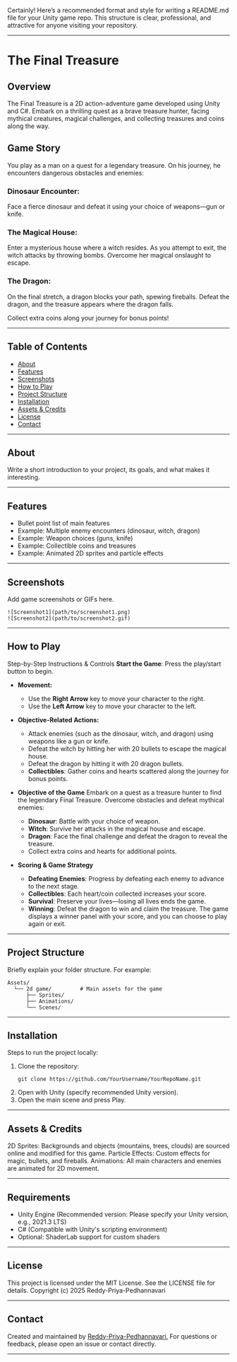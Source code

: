 Certainly! Here’s a recommended format and style for writing a README.md file for your Unity game repo. This structure is clear, professional, and attractive for anyone visiting your repository.

---

# The Final Treasure

## Overview
The Final Treasure is a 2D action-adventure game developed using Unity and C#. Embark on a thrilling quest as a brave treasure hunter, facing mythical creatures, magical challenges, and collecting treasures and coins along the way.

## Game Story
You play as a man on a quest for a legendary treasure. On his journey, he encounters dangerous obstacles and enemies:

### Dinosaur Encounter:
Face a fierce dinosaur and defeat it using your choice of weapons—gun or knife.

### The Magical House:
Enter a mysterious house where a witch resides. As you attempt to exit, the witch attacks by throwing bombs. Overcome her magical onslaught to escape.

### The Dragon:
On the final stretch, a dragon blocks your path, spewing fireballs. Defeat the dragon, and the treasure appears where the dragon falls.

Collect extra coins along your journey for bonus points!

---

## Table of Contents

- [About](#about)
- [Features](#features)
- [Screenshots](#screenshots)
- [How to Play](#how-to-play)
- [Project Structure](#project-structure)
- [Installation](#installation)
- [Assets & Credits](#assets--credits)
- [License](#license)
- [Contact](#contact)

---

## About

Write a short introduction to your project, its goals, and what makes it interesting.

---

## Features

- Bullet point list of main features
- Example: Multiple enemy encounters (dinosaur, witch, dragon)
- Example: Weapon choices (guns, knife)
- Example: Collectible coins and treasures
- Example: Animated 2D sprites and particle effects

---

## Screenshots

Add game screenshots or GIFs here.

```
![Screenshot1](path/to/screenshot1.png)
![Screenshot2](path/to/screenshot2.gif)
```

---

## How to Play


Step-by-Step Instructions & Controls
**Start the Game**: Press the play/start button to begin.

* **Movement:**
  * Use the **Right Arrow** key to move your character to the right.
  * Use the **Left Arrow** key to move your character to the left.

* **Objective-Related Actions:**
  * Attack enemies (such as the dinosaur, witch, and dragon) using weapons like a gun or knife.
  * Defeat the witch by hitting her with 20 bullets to escape the magical house.
  * Defeat the dragon by hitting it with 20 dragon bullets.
  * **Collectibles**: Gather coins and hearts scattered along the journey for bonus points.

* **Objective of the Game**
  Embark on a quest as a treasure hunter to find the legendary Final Treasure.
  Overcome obstacles and defeat mythical enemies:
  * **Dinosaur**: Battle with your choice of weapon.
  * **Witch**: Survive her attacks in the magical house and escape.
  * **Dragon**: Face the final challenge and defeat the dragon to reveal the treasure.
  * Collect extra coins and hearts for additional points.

* **Scoring & Game Strategy**
  * **Defeating Enemies**: Progress by defeating each enemy to advance to the next stage.
  * **Collectibles**: Each heart/coin collected increases your score.
  * **Survival**: Preserve your lives—losing all lives ends the game.
  * **Winning**: Defeat the dragon to win and claim the treasure. The game displays a winner panel with your score, and you can choose to play again or exit.


---

## Project Structure

Briefly explain your folder structure. For example:

```
Assets/
  └── 2d game/         # Main assets for the game
      ├── Sprites/
      ├── Animations/
      └── Scenes/
```

---

## Installation

Steps to run the project locally:

1. Clone the repository:
   ```
   git clone https://github.com/YourUsername/YourRepoName.git
   ```
2. Open with Unity (specify recommended Unity version).
3. Open the main scene and press Play.

---

## Assets & Credits

2D Sprites: Backgrounds and objects (mountains, trees, clouds) are sourced online and modified for this game.
Particle Effects: Custom effects for magic, bullets, and fireballs.
Animations: All main characters and enemies are animated for 2D movement.

---

## Requirements
  * Unity Engine (Recommended version: Please specify your Unity version, e.g., 2021.3 LTS)
  * C# (Compatible with Unity's scripting environment)
  * Optional: ShaderLab support for custom shaders

---

## License

This project is licensed under the MIT License.
See the LICENSE file for details.
Copyright (c) 2025 Reddy-Priya-Pedhannavari

---

## Contact

Created and maintained by [Reddy-Priya-Pedhannavari.](https://github.com/Reddy-Priya-Pedhannavari)
For questions or feedback, please open an issue or contact directly.

---
